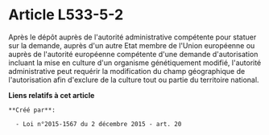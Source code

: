 # Article L533-5-2

Après le dépôt auprès de l'autorité administrative compétente pour statuer sur la demande, auprès d'un autre Etat membre de
l'Union européenne ou auprès de l'autorité européenne compétente d'une demande d'autorisation incluant la mise en culture
d'un organisme génétiquement modifié, l'autorité administrative peut requérir la modification du champ géographique de
l'autorisation afin d'exclure de la culture tout ou partie du territoire national.

**Liens relatifs à cet article**

	**Créé par**:

	  - Loi n°2015-1567 du 2 décembre 2015 - art. 20
